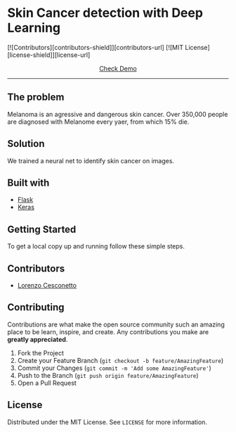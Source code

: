 # Skin Cancer detection with Deep Learning

[![Contributors][contributors-shield]][contributors-url]
[![MIT License][license-shield]][license-url]

<p align="center">
  <a href="https://www.youtube.com/watch?v=t_Y37-FWt5s&feature=youtu.be">Check Demo</a>
</p>

<hr />

## The problem

Melanoma is an agressive and dangerous skin cancer. Over 350,000 people are diagnosed with Melanome every yaer, from which 15% die.

## Solution

We trained a neural net to identify skin cancer on images.

## Built with

- [Flask](https://flask.palletsprojects.com/en/1.1.x/)
- [Keras](https://keras.io)

<!-- GETTING STARTED -->

## Getting Started

To get a local copy up and running follow these simple steps.

<!-- CONTRIBUTORS -->

## Contributors

- [Lorenzo Cesconetto](https://www.linkedin.com/in/lorenzo-cesconetto/)

<!-- CONTRIBUTING -->

## Contributing

Contributions are what make the open source community such an amazing place to be learn, inspire, and create. Any contributions you make are **greatly appreciated**.

1. Fork the Project
2. Create your Feature Branch (`git checkout -b feature/AmazingFeature`)
3. Commit your Changes (`git commit -m 'Add some AmazingFeature'`)
4. Push to the Branch (`git push origin feature/AmazingFeature`)
5. Open a Pull Request

<!-- LICENSE -->

## License

Distributed under the MIT License. See `LICENSE` for more information.
